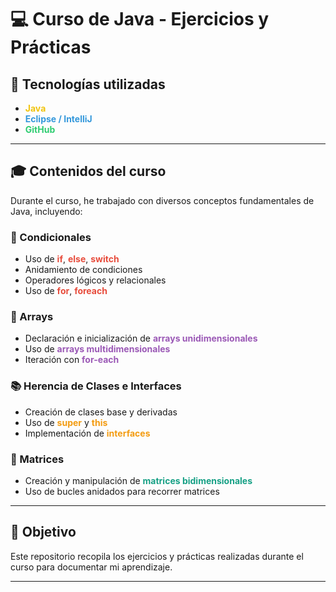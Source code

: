 # 💻 Curso de Java - Ejercicios y Prácticas

## 🔧 Tecnologías utilizadas

- <span style="color:#f1c40f; font-weight:bold;">Java</span> 
- <span style="color:#3498db; font-weight:bold;">Eclipse / IntelliJ</span> 
- <span style="color:#2ecc71; font-weight:bold;">GitHub</span>

---

## 🎓 Contenidos del curso

Durante el curso, he trabajado con diversos conceptos fundamentales de Java, incluyendo:

### 🔢 Condicionales
- Uso de <span style="color:#e74c3c; font-weight:bold;">if</span>, <span style="color:#e74c3c; font-weight:bold;">else</span>, <span style="color:#e74c3c; font-weight:bold;">switch</span>
- Anidamiento de condiciones
- Operadores lógicos y relacionales
- Uso de <span style="color:#e74c3c; font-weight:bold;">for</span>, <span style="color:#e74c3c; font-weight:bold;">foreach</span>

### 📝 Arrays
- Declaración e inicialización de <span style="color:#9b59b6; font-weight:bold;">arrays unidimensionales</span>
- Uso de <span style="color:#9b59b6; font-weight:bold;">arrays multidimensionales</span>
- Iteración con <span style="color:#9b59b6; font-weight:bold;">for-each</span>

### 📚 Herencia de Clases e Interfaces
- Creación de clases base y derivadas
- Uso de <span style="color:#f39c12; font-weight:bold;">super</span> y <span style="color:#f39c12; font-weight:bold;">this</span>
- Implementación de <span style="color:#f39c12; font-weight:bold;">interfaces</span>

### 🏢 Matrices
- Creación y manipulación de <span style="color:#16a085; font-weight:bold;">matrices bidimensionales</span>
- Uso de bucles anidados para recorrer matrices

---

## 💼 Objetivo
Este repositorio recopila los ejercicios y prácticas realizadas durante el curso para documentar mi aprendizaje.

---




